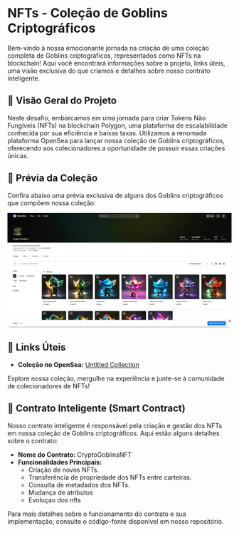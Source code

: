 
# NFTs - Coleção de Goblins Criptográficos

Bem-vindo à nossa emocionante jornada na criação de uma coleção completa de Goblins criptográficos, representados como NFTs na blockchain! Aqui você encontrará informações sobre o projeto, links úteis, uma visão exclusiva do que criamos e detalhes sobre nosso contrato inteligente.

## 🌟 Visão Geral do Projeto

Neste desafio, embarcamos em uma jornada para criar Tokens Não Fungíveis (NFTs) na blockchain Polygon, uma plataforma de escalabilidade conhecida por sua eficiência e baixas taxas. Utilizamos a renomada plataforma OpenSea para lançar nossa coleção de Goblins criptográficos, oferecendo aos colecionadores a oportunidade de possuir essas criações únicas.

## 🎨 Prévia da Coleção

Confira abaixo uma prévia exclusiva de alguns dos Goblins criptográficos que compõem nossa coleção:

![Prévia da Coleção](./Captura%20de%20tela%20de%202023-11-18%2012-11-19.png)

## 🔗 Links Úteis

- **Coleção no OpenSea:** [Untitled Collection](https://opensea.io/collection/untitled-collection-3626893228)

Explore nossa coleção, mergulhe na experiência e junte-se à comunidade de colecionadores de NFTs!

## 🧠 Contrato Inteligente (Smart Contract)

Nosso contrato inteligente é responsável pela criação e gestão dos NFTs em nossa coleção de Goblins criptográficos. Aqui estão alguns detalhes sobre o contrato:

- **Nome do Contrato:** CryptoGoblinsNFT
- **Funcionalidades Principais:**
  - Criação de novos NFTs.
  - Transferência de propriedade dos NFTs entre carteiras.
  - Consulta de metadados dos NFTs.
  - Mudança de atributos
  - Evoluçao dos nfts

Para mais detalhes sobre o funcionamento do contrato e sua implementação, consulte o código-fonte disponível em nosso repositório.
